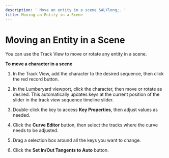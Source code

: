 ```yaml
---
description: ' Move an entity in a scene &ALYlong;. '
title: Moving an Entity in a Scene
---
```

# Moving an Entity in a Scene<a name="cinematics-animation-char-move"></a>

You can use the Track View to move or rotate any entity in a scene\.

**To move a character in a scene**

1. In the Track View, add the character to the desired sequence, then click the red record button\.

1. In the Lumberyard viewport, click the character, then move or rotate as desired\. This automatically updates keys at the current position of the slider in the track view sequence timeline slider\.

1. Double\-click the key to access **Key Properties**, then adjust values as needed\.

1. Click the ****Curve Editor**** button, then select the tracks where the curve needs to be adjusted\.

1. Drag a selection box around all the keys you want to change\.

1. Click the **Set In/Out Tangents to Auto** button\.